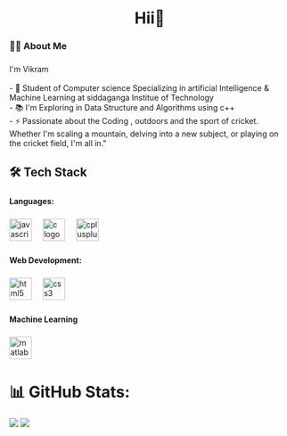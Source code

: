 <h1 align="center">Hii👋</h1>

###

<h3 align="left">👩‍💻  About Me</h3>

###

<p align="left">I'm  Vikram  <br><br>- 🔭 Student of Computer science Specializing in artificial Intelligence & Machine Learning at siddaganga Institue of Technology<br>- 📚 I'm Exploring in Data Structure and Algorithms using c++<br>- ⚡ Passionate about the Coding , outdoors and the sport of cricket. Whether I'm scaling a mountain, delving into a new subject, or playing on the cricket field, I'm all in."</p>

###

<h2 align="left">🛠 Tech Stack</h2>

###

<h4 align="left">Languages:</h4>

###

<div align="left">
  <img src="https://cdn.jsdelivr.net/gh/devicons/devicon/icons/javascript/javascript-original.svg" height="40" alt="javascript logo"  />
  <img width="12" />
  <img src="https://cdn.jsdelivr.net/gh/devicons/devicon/icons/c/c-original.svg" height="40" alt="c logo"  />
  <img width="12" />
  <img src="https://cdn.jsdelivr.net/gh/devicons/devicon/icons/cplusplus/cplusplus-original.svg" height="40" alt="cplusplus logo"  />
</div>

###

<h4 align="left">Web Development:</h4>

###

<div align="left">
  <img src="https://cdn.jsdelivr.net/gh/devicons/devicon/icons/html5/html5-original.svg" height="40" alt="html5 logo"  />
  <img width="12" />
  <img src="https://cdn.jsdelivr.net/gh/devicons/devicon/icons/css3/css3-original.svg" height="40" alt="css3 logo"  />
</div>

###

<h4 align="left">Machine Learning</h4>

###

<div align="left">
  <img src="https://cdn.jsdelivr.net/gh/devicons/devicon/icons/matlab/matlab-original.svg" height="40" alt="matlab logo"  />
</div>

###

# 📊 GitHub Stats:
![](https://github-readme-streak-stats.herokuapp.com/?user=Vikram-0401&theme=dark&hide_border=false)
![](https://github-readme-stats.vercel.app/api/top-langs/?username=Vikram-0401&theme=dark&hide_border=false&include_all_commits=false&count_private=false&layout=compact)

